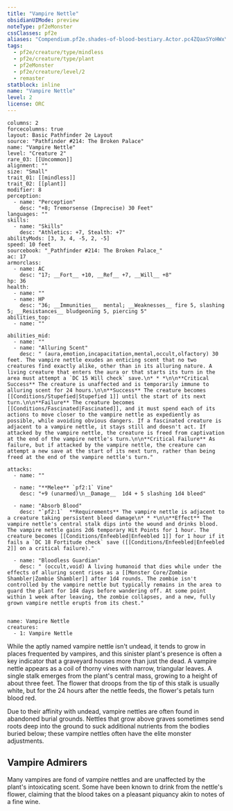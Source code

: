 ```yaml
---
title: "Vampire Nettle"
obsidianUIMode: preview
noteType: pf2eMonster
cssClasses: pf2e
aliases: "Compendium.pf2e.shades-of-blood-bestiary.Actor.pc4ZQaxSYoHWxYTP" 
tags:
  - pf2e/creature/type/mindless
  - pf2e/creature/type/plant
  - pf2eMonster
  - pf2e/creature/level/2
  - remaster
statblock: inline
name: "Vampire Nettle"
level: 2
license: ORC
---
```


```statblock
columns: 2
forcecolumns: true
layout: Basic Pathfinder 2e Layout
source: "Pathfinder #214: The Broken Palace"
name: "Vampire Nettle"
level: "Creature 2"
rare_03: [[Uncommon]]
alignment: ""
size: "Small"
trait_01: [[mindless]]
trait_02: [[plant]]
modifier: 8
perception:
  - name: "Perception"
    desc: "+8; Tremorsense (Imprecise) 30 Feet"
languages: ""
skills:
  - name: "Skills"
    desc: "Athletics: +7, Stealth: +7"
abilityMods: [3, 3, 4, -5, 2, -5]
speed: 10 feet
sourcebook: "_Pathfinder #214: The Broken Palace_"
ac: 17
armorclass:
  - name: AC
    desc: "17; __Fort__ +10, __Ref__ +7, __Will__ +8"
hp: 36
health:
  - name: ""
  - name: HP
    desc: "36; __Immunities__  mental; __Weaknesses__ fire 5, slashing 5; __Resistances__ bludgeoning 5, piercing 5"
abilities_top:
  - name: ""

abilities_mid:
  - name: ""
  - name: "Alluring Scent"
    desc: " (aura,emotion,incapacitation,mental,occult,olfactory) 30 feet. The vampire nettle exudes an enticing scent that no two creatures find exactly alike, other than in its alluring nature. A living creature that enters the aura or that starts its turn in the area must attempt a `DC 15 Will check` save.\n* * *\n\n**Critical Success** The creature is unaffected and is temporarily immune to alluring scent for 24 hours.\n\n**Success** The creature becomes [[Conditions/Stupefied|Stupefied 1]] until the start of its next turn.\n\n**Failure** The creature becomes [[Conditions/Fascinated|Fascinated]], and it must spend each of its actions to move closer to the vampire nettle as expediently as possible, while avoiding obvious dangers. If a fascinated creature is adjacent to a vampire nettle, it stays still and doesn't act. If attacked by the vampire nettle, the creature is freed from captivation at the end of the vampire nettle's turn.\n\n**Critical Failure** As failure, but if attacked by the vampire nettle, the creature can attempt a new save at the start of its next turn, rather than being freed at the end of the vampire nettle's turn."

attacks:
  - name: ""

  - name: "**Melee** `pf2:1` Vine"
    desc: "+9 (unarmed)\n__Damage__  1d4 + 5 slashing 1d4 bleed"

  - name: "Absorb Blood"
    desc: "`pf2:1`  **Requirements** The vampire nettle is adjacent to a creature taking persistent bleed damage\n* * *\n\n**Effect** The vampire nettle's central stalk dips into the wound and drinks blood. The vampire nettle gains 2d6 temporary Hit Points for 1 hour. The creature becomes [[Conditions/Enfeebled|Enfeebled 1]] for 1 hour if it fails a `DC 18 Fortitude check` save ([[Conditions/Enfeebled|Enfeebled 2]] on a critical failure)."

  - name: "Bloodless Guardian"
    desc: " (occult,void) A living humanoid that dies while under the effects of alluring scent rises as a [[Monster Core/Zombie Shambler|Zombie Shambler]] after 1d4 rounds. The zombie isn't controlled by the vampire nettle but typically remains in the area to guard the plant for 1d4 days before wandering off. At some point within 1 week after leaving, the zombie collapses, and a new, fully grown vampire nettle erupts from its chest."
 
```

```encounter-table
name: Vampire Nettle
creatures:
  - 1: Vampire Nettle
```



While the aptly named vampire nettle isn't undead, it tends to grow in places frequented by vampires, and this sinister plant's presence is often a key indicator that a graveyard houses more than just the dead. A vampire nettle appears as a coil of thorny vines with narrow, triangular leaves. A single stalk emerges from the plant's central mass, growing to a height of about three feet. The flower that droops from the tip of this stalk is usually white, but for the 24 hours after the nettle feeds, the flower's petals turn blood red.

Due to their affinity with undead, vampire nettles are often found in abandoned burial grounds. Nettles that grow above graves sometimes send roots deep into the ground to suck additional nutrients from the bodies buried below; these vampire nettles often have the elite monster adjustments.

## Vampire Admirers

Many vampires are fond of vampire nettles and are unaffected by the plant's intoxicating scent. Some have been known to drink from the nettle's flower, claiming that the blood takes on a pleasant piquancy akin to notes of a fine wine.

